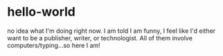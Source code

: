 # hello-world
no idea what I'm doing right now.
I am told I am funny, I feel like I'd either want to be a publisher, writer, or technologist. All of them involve computers/typing...so here I am!
